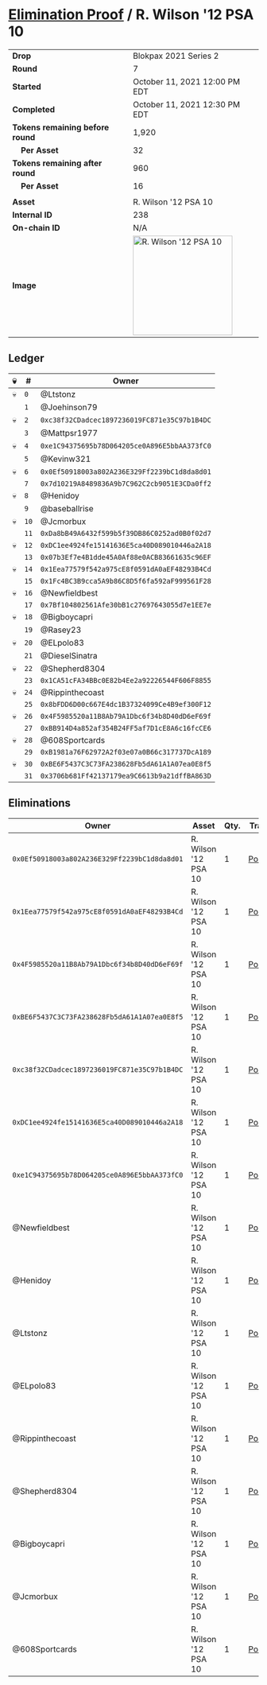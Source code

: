 # [Elimination Proof](./readme.md) / R. Wilson &#039;12 PSA 10

|||
|---|---|
| **Drop** | Blokpax 2021 Series 2 |
| **Round** | 7 |
| **Started** | October 11, 2021 12:00 PM EDT |
| **Completed** | October 11, 2021 12:30 PM EDT |
| **Tokens remaining before round** | 1,920 |
| **&nbsp;&nbsp;&nbsp;&nbsp;Per Asset** | 32 |
| **Tokens remaining after round** | 960 |
| **&nbsp;&nbsp;&nbsp;&nbsp;Per Asset** | 16 |
| | |
| **Asset** | R. Wilson &#039;12 PSA 10 |
| **Internal ID** | 238 |
| **On-chain ID** | N/A |
| **Image** | <img src="https://tcdn.blokpax.com/9484ebfa-6385-4e23-848d-2a25954b9f55/32f942b7c39b94d969648dcab5404d9f357bd981f42f2c4a474a06243af52d3c.jpg" height="200" alt="R. Wilson &#039;12 PSA 10" /> |

## Ledger

| 💀 | # | Owner |
| --- | --- | --- |
| 💀 | `0` | @Ltstonz |
|  | `1` | @Joehinson79 |
| 💀 | `2` | `0xc38f32CDadcec1897236019FC871e35C97b1B4DC` |
|  | `3` | @Mattpsr1977 |
| 💀 | `4` | `0xe1C94375695b78D064205ce0A896E5bbAA373fC0` |
|  | `5` | @Kevinw321 |
| 💀 | `6` | `0x0Ef50918003a802A236E329Ff2239bC1d8da8d01` |
|  | `7` | `0x7d10219A8489836A9b7C962C2cb9051E3CDa0ff2` |
| 💀 | `8` | @Henidoy |
|  | `9` | @baseballrise |
| 💀 | `10` | @Jcmorbux |
|  | `11` | `0xDa8bB49A6432f599b5f39DB86C0252ad0B0f02d7` |
| 💀 | `12` | `0xDC1ee4924fe15141636E5ca40D089010446a2A18` |
|  | `13` | `0x07b3Ef7e4B1dde45A0Af88e0ACB83661635c96EF` |
| 💀 | `14` | `0x1Eea77579f542a975cE8f0591dA0aEF48293B4Cd` |
|  | `15` | `0x1Fc4BC3B9cca5A9b86C8D5f6fa592aF999561F28` |
| 💀 | `16` | @Newfieldbest |
|  | `17` | `0x7Bf104802561Afe30bB1c27697643055d7e1EE7e` |
| 💀 | `18` | @Bigboycapri |
|  | `19` | @Rasey23 |
| 💀 | `20` | @ELpolo83 |
|  | `21` | @DieselSinatra |
| 💀 | `22` | @Shepherd8304 |
|  | `23` | `0x1CA51cFA34BBc0E82b4Ee2a92226544F606F8855` |
| 💀 | `24` | @Rippinthecoast |
|  | `25` | `0x8bFDD6D00c667E4dc1B37324099Ce4B9ef300F12` |
| 💀 | `26` | `0x4F5985520a11B8Ab79A1Dbc6f34b8D40dD6eF69f` |
|  | `27` | `0xBB914D4a852af354B24FF5af7D1cE8A6c16fcCE6` |
| 💀 | `28` | @608Sportcards |
|  | `29` | `0xB1981a76F62972A2f03e07a0B66c317737DcA189` |
| 💀 | `30` | `0xBE6F5437C3C73FA238628Fb5dA61A1A07ea0E8f5` |
|  | `31` | `0x3706b681Ff42137179ea9C6613b9a21dffBA863D` |


## Eliminations

| Owner | Asset | Qty. | Transaction |
| --- | --- | --- | --- |
| `0x0Ef50918003a802A236E329Ff2239bC1d8da8d01` | R. Wilson '12 PSA 10 | 1 | [Polygonscan](https://polygonscan.com/tx/0x7db70fbbc1a86390727761403fbd9d99203fc714d7ddc2791466330ed245f6f4) |
| `0x1Eea77579f542a975cE8f0591dA0aEF48293B4Cd` | R. Wilson '12 PSA 10 | 1 | [Polygonscan](https://polygonscan.com/tx/0xc8de3f1cac9fec0713160b61ef3dd53b179811dd4f06b261e07c775b99793559) |
| `0x4F5985520a11B8Ab79A1Dbc6f34b8D40dD6eF69f` | R. Wilson '12 PSA 10 | 1 | [Polygonscan](https://polygonscan.com/tx/0xc7faa2c8b25a5bd6d80d86952558893d5e092c834acfff5636b98d04897e9ead) |
| `0xBE6F5437C3C73FA238628Fb5dA61A1A07ea0E8f5` | R. Wilson '12 PSA 10 | 1 | [Polygonscan](https://polygonscan.com/tx/0xba9fce1390f551be3da7ec7b2f5d63c5b703754c1bafced5b4b3a229de21e11a) |
| `0xc38f32CDadcec1897236019FC871e35C97b1B4DC` | R. Wilson '12 PSA 10 | 1 | [Polygonscan](https://polygonscan.com/tx/0x91e9953764404d4eebc6474deb26d530d367dd056666379b1119e2ae14f010a0) |
| `0xDC1ee4924fe15141636E5ca40D089010446a2A18` | R. Wilson '12 PSA 10 | 1 | [Polygonscan](https://polygonscan.com/tx/0xcee96a7f26832e78a31ac0b683ab40c0cee8604ecc18c5ca892242fb081dc5a4) |
| `0xe1C94375695b78D064205ce0A896E5bbAA373fC0` | R. Wilson '12 PSA 10 | 1 | [Polygonscan](https://polygonscan.com/tx/0x8ac82a1d22ad581306d10d29879d149ed9c548f6bca182d093fd672c796c9780) |
| @Newfieldbest | R. Wilson '12 PSA 10 | 1 | [Polygonscan](https://polygonscan.com/tx/0xd87f654ed3a74624fe7698667b6e1443bcbd5dc8c5c89ed5811afe1ad420a84f) |
| @Henidoy | R. Wilson '12 PSA 10 | 1 | [Polygonscan](https://polygonscan.com/tx/0x4ea812d8028defebc646619175c78a4e55ce2dfb649bdc962664b2e975650bb3) |
| @Ltstonz | R. Wilson '12 PSA 10 | 1 | [Polygonscan](https://polygonscan.com/tx/0x1fb3d012fdfad7022907625218a88d99281ecb20feaa2efada5617248966d416) |
| @ELpolo83 | R. Wilson '12 PSA 10 | 1 | [Polygonscan](https://polygonscan.com/tx/0xf806c2aa74f277133956123d9edc24f4d65146d0746a51f6c9e3b9c5c6fb4670) |
| @Rippinthecoast | R. Wilson '12 PSA 10 | 1 | [Polygonscan](https://polygonscan.com/tx/0x4649549bb132339d035e9672933d0bf3d1e2e084bdb5cbbbc2f851a66cc35cb2) |
| @Shepherd8304 | R. Wilson '12 PSA 10 | 1 | [Polygonscan](https://polygonscan.com/tx/0xc366bcdd27285227c1172c61ddcf1c1c366adfd45a008f968338529b90e7e6ee) |
| @Bigboycapri | R. Wilson '12 PSA 10 | 1 | [Polygonscan](https://polygonscan.com/tx/0xee173c1503c2aec1e58b2618df7e04ebffea513d531e2c4e0e832b735799d262) |
| @Jcmorbux | R. Wilson '12 PSA 10 | 1 | [Polygonscan](https://polygonscan.com/tx/0x825c2165b1775f0dd005255be9be52c43cc2ce95b6a2603360c4558c50bbf33c) |
| @608Sportcards | R. Wilson '12 PSA 10 | 1 | [Polygonscan](https://polygonscan.com/tx/0x82cf222706ef0fc3ec012bcf0aa8f7ab0cdb9e3379124a6fb35e699f54ecf037) |
